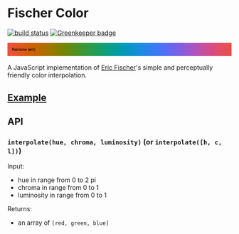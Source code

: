# Fischer Color

[![build status](https://secure.travis-ci.org/mapbox/fischer-color.png)](http://travis-ci.org/mapbox/fischer-color)
[![Greenkeeper badge](https://badges.greenkeeper.io/tmcw/fischer-color.svg)](https://greenkeeper.io/)

![](example.png)

A JavaScript implementation of [Eric Fischer](https://github.com/ericfischer)'s
simple and perceptually friendly color interpolation.

## [Example](http://requirebin.com/?gist=236aaf7b579e3ecbf961)

## API

### `interpolate(hue, chroma, luminosity)` (or `interpolate([h, c, l])`)

Input:

* hue in range from 0 to 2 pi
* chroma in range from 0 to 1
* luminosity in range from 0 to 1

Returns:

* an array of `[red, green, blue]`
